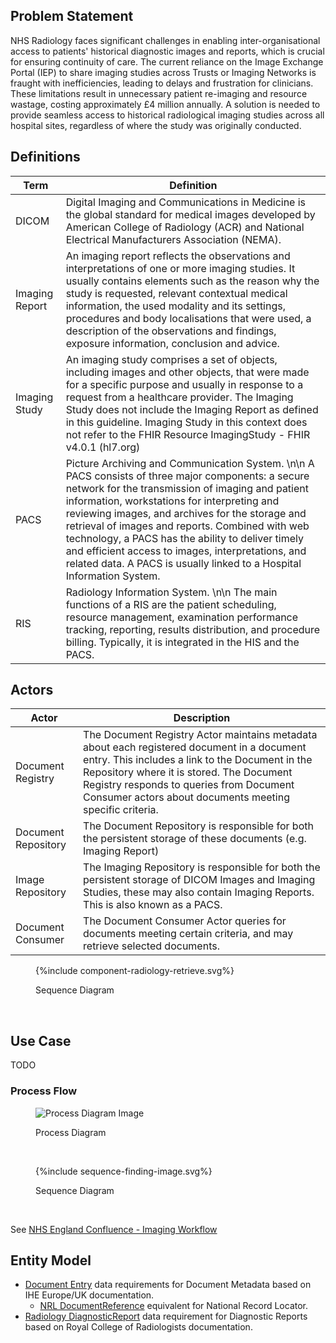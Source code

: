 
## Problem Statement

NHS Radiology faces significant challenges in enabling inter-organisational access to patients' historical diagnostic images and reports, which is crucial for ensuring continuity of care. The current reliance on the Image Exchange Portal (IEP) to share imaging studies across Trusts or Imaging Networks is fraught with inefficiencies, leading to delays and frustration for clinicians. These limitations result in unnecessary patient re-imaging and resource wastage, costing approximately £4 million annually. A solution is needed to provide seamless access to historical radiological imaging studies across all hospital sites, regardless of where the study was originally conducted.

## Definitions

| Term | Definition                                                                                                                                                                                                                                                                                                                                                                                                                                                                                       |
|------|--------------------------------------------------------------------------------------------------------------------------------------------------------------------------------------------------------------------------------------------------------------------------------------------------------------------------------------------------------------------------------------------------------------------------------------------------------------------------------------------------|
| DICOM | 	Digital Imaging and Communications in Medicine is the global standard for medical images developed by American College of Radiology (ACR) and National Electrical Manufacturers Association (NEMA).                                                                                                                                                                                                                                                                                             |
| Imaging Report | An imaging report reflects the observations and interpretations of one or more imaging studies. It usually contains elements such as the reason why the study is requested, relevant contextual medical information, the used modality and its settings, procedures and body localisations that were used, a description of the observations and findings, exposure information, conclusion and advice.                                                                                          |
|Imaging Study | 	An imaging study comprises a set of objects, including images and other objects, that were made for a specific purpose and usually in response to a request from a healthcare provider. The Imaging Study does not include the Imaging Report as defined in this guideline. Imaging Study in this context does not refer to the FHIR Resource ImagingStudy - FHIR v4.0.1 (hl7.org)                                                                                                              |
| PACS | Picture Archiving and Communication System. \n\n A PACS consists of three major components: a secure network for the transmission of imaging and patient information, workstations for interpreting and reviewing images, and archives for the storage and retrieval of images and reports. Combined with web technology, a PACS has the ability to deliver timely and efficient access to images, interpretations, and related data. A PACS is usually linked to a Hospital Information System. |
| RIS  | Radiology Information System. \n\n The main functions of a RIS are the patient scheduling, resource management, examination performance tracking, reporting, results distribution, and procedure billing. Typically, it is integrated in the HIS and the PACS.                                                                                                                                                                                                                                   |

## Actors

| Actor               | Description                                                                                                                                                                                                                                                                                      |
|---------------------|--------------------------------------------------------------------------------------------------------------------------------------------------------------------------------------------------------------------------------------------------------------------------------------------------|
| Document Registry   | The Document Registry Actor maintains metadata about each registered document in a document entry. This includes a link to the Document in the Repository where it is stored. The Document Registry responds to queries from Document Consumer actors about documents meeting specific criteria. |
| Document Repository | The Document Repository is responsible for both the persistent storage of these documents (e.g. Imaging Report)                                                                                                                                                                                  |
| Image Repository    | The Imaging Repository is responsible for both the persistent storage of DICOM Images and Imaging Studies, these may also contain Imaging Reports. This is also known as a PACS.                                                                                                                 |
| Document Consumer | The Document Consumer Actor queries for documents meeting certain criteria, and may retrieve selected documents.                                                                                                                                                                                                                                                                                                 |

<figure>
{%include component-radiology-retrieve.svg%}
<p id="fX.X.X.X-X" class="figureTitle">Sequence Diagram</p>
</figure>
<br clear="all">

## Use Case 

TODO

### Process Flow

<figure>
<img style="max-width: 50%" alt="Process Diagram Image" src="bpmn-radiology-retrieval.png"/>
<p id="fX.X.X.X-X" class="figureTitle">Process Diagram</p>
</figure>
<br clear="all"/>

<figure>
{%include sequence-finding-image.svg%}
<p id="fX.X.X.X-X" class="figureTitle">Sequence Diagram</p>
</figure>
<br clear="all">

See [NHS England Confluence - Imaging Workflow](https://nhsd-confluence.digital.nhs.uk/display/IOPS/Imaging+Workflow)

## Entity Model

- [Document Entry](StructureDefinition-DocumentEntry.html) data requirements for Document Metadata based on IHE Europe/UK documentation.
  - [NRL DocumentReference](StructureDefinition-NRL-DocumentReference.html) equivalent for National Record Locator. 
- [Radiology DiagnosticReport](StructureDefinition-RadiologyDiagnosticReport.html) data requirement for Diagnostic Reports based on Royal College of Radiologists documentation.
